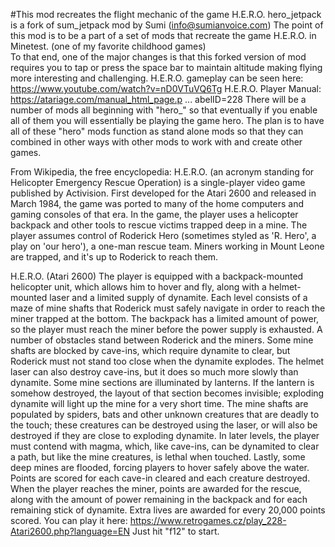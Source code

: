 #This mod recreates the flight mechanic of the game H.E.R.O.
hero_jetpack is a fork of sum_jetpack mod by Sumi (info@sumianvoice.com)
The point of this mod is to be a part of a set of mods that recreate the game H.E.R.O. in Minetest.  (one of my favorite childhood games)  
To that end, one of the major changes is that this forked version of mod requires you to tap or press the space bar to maintain altitude making flying more interesting and challenging.
H.E.R.O. gameplay can be seen here: https://www.youtube.com/watch?v=nD0VTuVQ6Tg
H.E.R.O. Player Manual: https://atariage.com/manual_html_page.p ... abelID=228
There will be a number of mods all beginning with "hero_" so that eventually if you enable all of them you will essentially be playing the game hero.
The plan is to have all of these "hero" mods function as stand alone mods so that they can combined in other ways with other mods to work with and create other games.

From Wikipedia, the free encyclopedia:
H.E.R.O. (an acronym standing for Helicopter Emergency Rescue Operation) is a single-player video game published by Activision. First developed for the Atari 2600 and released in March 1984, the game was ported to many of the home computers and gaming consoles of that era. In the game, the player uses a helicopter backpack and other tools to rescue victims trapped deep in a mine.
   The player assumes control of Roderick Hero (sometimes styled as 'R. Hero', a play on 'our hero'), a one-man rescue team. Miners working in Mount Leone are trapped, and it's up to Roderick to reach them. 

H.E.R.O. (Atari 2600)
The player is equipped with a backpack-mounted helicopter unit, which allows him to hover and fly, along with a helmet-mounted laser and a limited supply of dynamite. Each level consists of a maze of mine shafts that Roderick must safely navigate in order to reach the miner trapped at the bottom. The backpack has a limited amount of power, so the player must reach the miner before the power supply is exhausted.
   A number of obstacles stand between Roderick and the miners. Some mine shafts are blocked by cave-ins, which require dynamite to clear, but Roderick must not stand too close when the dynamite explodes. The helmet laser can also destroy cave-ins, but it does so much more slowly than dynamite. Some mine sections are illuminated by lanterns. If the lantern is somehow destroyed, the layout of that section becomes invisible; exploding dynamite will light up the mine for a very short time. The mine shafts are populated by spiders, bats and other unknown creatures that are deadly to the touch; these creatures can be destroyed using the laser, or will also be destroyed if they are close to exploding dynamite. In later levels, the player must contend with magma, which, like cave-ins, can be dynamited to clear a path, but like the mine creatures, is lethal when touched. Lastly, some deep mines are flooded, forcing players to hover safely above the water. Points are scored for each cave-in cleared and each creature destroyed. When the player reaches the miner, points are awarded for the rescue, along with the amount of power remaining in the backpack and for each remaining stick of dynamite. Extra lives are awarded for every 20,000 points scored.
You can play it here:  https://www.retrogames.cz/play_228-Atari2600.php?language=EN Just hit "f12"  to start.


